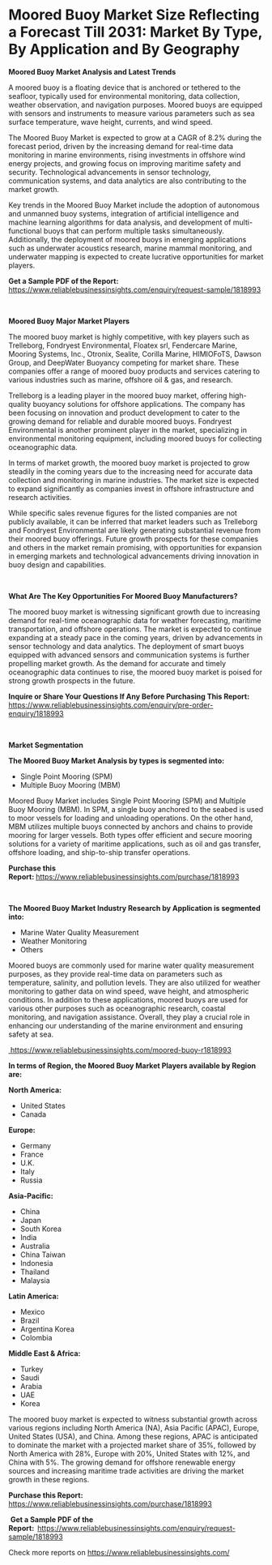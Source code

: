 <p><h1>Moored Buoy Market Size Reflecting a Forecast Till 2031: Market By Type, By Application and By Geography</h1></p><p><strong>Moored Buoy Market Analysis and Latest Trends</strong></p>
<p><p>A moored buoy is a floating device that is anchored or tethered to the seafloor, typically used for environmental monitoring, data collection, weather observation, and navigation purposes. Moored buoys are equipped with sensors and instruments to measure various parameters such as sea surface temperature, wave height, currents, and wind speed.</p><p>The Moored Buoy Market is expected to grow at a CAGR of 8.2% during the forecast period, driven by the increasing demand for real-time data monitoring in marine environments, rising investments in offshore wind energy projects, and growing focus on improving maritime safety and security. Technological advancements in sensor technology, communication systems, and data analytics are also contributing to the market growth.</p><p>Key trends in the Moored Buoy Market include the adoption of autonomous and unmanned buoy systems, integration of artificial intelligence and machine learning algorithms for data analysis, and development of multi-functional buoys that can perform multiple tasks simultaneously. Additionally, the deployment of moored buoys in emerging applications such as underwater acoustics research, marine mammal monitoring, and underwater mapping is expected to create lucrative opportunities for market players.</p></p>
<p><strong>Get a Sample PDF of the Report:&nbsp;</strong> <a href="https://www.reliablebusinessinsights.com/enquiry/request-sample/1818993">https://www.reliablebusinessinsights.com/enquiry/request-sample/1818993</a></p>
<p>&nbsp;</p>
<p><strong>Moored Buoy Major Market Players</strong></p>
<p><p>The moored buoy market is highly competitive, with key players such as Trelleborg, Fondryest Environmental, Floatex srl, Fendercare Marine, Mooring Systems, Inc., Otronix, Sealite, Corilla Marine, HIMIOFoTS, Dawson Group, and DeepWater Buoyancy competing for market share. These companies offer a range of moored buoy products and services catering to various industries such as marine, offshore oil & gas, and research.</p><p>Trelleborg is a leading player in the moored buoy market, offering high-quality buoyancy solutions for offshore applications. The company has been focusing on innovation and product development to cater to the growing demand for reliable and durable moored buoys. Fondryest Environmental is another prominent player in the market, specializing in environmental monitoring equipment, including moored buoys for collecting oceanographic data. </p><p>In terms of market growth, the moored buoy market is projected to grow steadily in the coming years due to the increasing need for accurate data collection and monitoring in marine industries. The market size is expected to expand significantly as companies invest in offshore infrastructure and research activities. </p><p>While specific sales revenue figures for the listed companies are not publicly available, it can be inferred that market leaders such as Trelleborg and Fondryest Environmental are likely generating substantial revenue from their moored buoy offerings. Future growth prospects for these companies and others in the market remain promising, with opportunities for expansion in emerging markets and technological advancements driving innovation in buoy design and capabilities.</p></p>
<p>&nbsp;</p>
<p><strong>What Are The Key Opportunities For Moored Buoy Manufacturers?</strong></p>
<p><p>The moored buoy market is witnessing significant growth due to increasing demand for real-time oceanographic data for weather forecasting, maritime transportation, and offshore operations. The market is expected to continue expanding at a steady pace in the coming years, driven by advancements in sensor technology and data analytics. The deployment of smart buoys equipped with advanced sensors and communication systems is further propelling market growth. As the demand for accurate and timely oceanographic data continues to rise, the moored buoy market is poised for strong growth prospects in the future.</p></p>
<p><strong>Inquire or Share Your Questions If Any Before Purchasing This Report:</strong> <a href="https://www.reliablebusinessinsights.com/enquiry/pre-order-enquiry/1818993">https://www.reliablebusinessinsights.com/enquiry/pre-order-enquiry/1818993</a></p>
<p>&nbsp;</p>
<p><strong>Market Segmentation</strong></p>
<p><strong>The Moored Buoy Market Analysis by types is segmented into:</strong></p>
<p><ul><li>Single Point Mooring (SPM)</li><li>Multiple Buoy Mooring (MBM)</li></ul></p>
<p><p>Moored Buoy Market includes Single Point Mooring (SPM) and Multiple Buoy Mooring (MBM). In SPM, a single buoy anchored to the seabed is used to moor vessels for loading and unloading operations. On the other hand, MBM utilizes multiple buoys connected by anchors and chains to provide mooring for larger vessels. Both types offer efficient and secure mooring solutions for a variety of maritime applications, such as oil and gas transfer, offshore loading, and ship-to-ship transfer operations.</p></p>
<p><strong>Purchase this Report:&nbsp;</strong><a href="https://www.reliablebusinessinsights.com/purchase/1818993">https://www.reliablebusinessinsights.com/purchase/1818993</a></p>
<p>&nbsp;</p>
<p><strong>The Moored Buoy Market Industry Research by Application is segmented into:</strong></p>
<p><ul><li>Marine Water Quality Measurement</li><li>Weather Monitoring</li><li>Others</li></ul></p>
<p><p>Moored buoys are commonly used for marine water quality measurement purposes, as they provide real-time data on parameters such as temperature, salinity, and pollution levels. They are also utilized for weather monitoring to gather data on wind speed, wave height, and atmospheric conditions. In addition to these applications, moored buoys are used for various other purposes such as oceanographic research, coastal monitoring, and navigation assistance. Overall, they play a crucial role in enhancing our understanding of the marine environment and ensuring safety at sea.</p></p>
<p><a href="https://www.reliablebusinessinsights.com/moored-buoy-r1818993">&nbsp;https://www.reliablebusinessinsights.com/moored-buoy-r1818993</a></p>
<p><strong>In terms of Region, the Moored Buoy Market Players available by Region are:</strong></p>
<p>
    <p> <strong> North America: </strong>
        <ul>
            <li>United States</li>
            <li>Canada</li>
        </ul>
        </p> 
    <p> <strong> Europe: </strong>
        <ul>
            <li>Germany</li>
            <li>France</li>
            <li>U.K.</li>
            <li>Italy</li>
            <li>Russia</li>
        </ul>
        </p> 
    <p> <strong> Asia-Pacific: </strong>
        <ul>
            <li>China</li>
            <li>Japan</li>
            <li>South Korea</li>
            <li>India</li>
            <li>Australia</li>
            <li>China Taiwan</li>
            <li>Indonesia</li>
            <li>Thailand</li>
            <li>Malaysia</li>
        </ul>
        </p> 
    <p> <strong> Latin America: </strong>
        <ul>
            <li>Mexico</li>
            <li>Brazil</li>
            <li>Argentina Korea</li>
            <li>Colombia</li>
        </ul>
        </p> 
    <p> <strong> Middle East & Africa: </strong>
        <ul>
            <li>Turkey</li>
            <li>Saudi</li>
            <li>Arabia</li>
            <li>UAE</li>
            <li>Korea</li>
        </ul>
    </p>
    </p>
<p><p>The moored buoy market is expected to witness substantial growth across various regions including North America (NA), Asia Pacific (APAC), Europe, United States (USA), and China. Among these regions, APAC is anticipated to dominate the market with a projected market share of 35%, followed by North America with 28%, Europe with 20%, United States with 12%, and China with 5%. The growing demand for offshore renewable energy sources and increasing maritime trade activities are driving the market growth in these regions.</p></p>
<p><strong>Purchase this Report: </strong><a href="https://www.reliablebusinessinsights.com/purchase/1818993">https://www.reliablebusinessinsights.com/purchase/1818993</a></p>
<p>&nbsp;<strong>Get a Sample PDF of the Report:&nbsp;&nbsp;</strong><a href="https://www.reliablebusinessinsights.com/enquiry/request-sample/1818993">https://www.reliablebusinessinsights.com/enquiry/request-sample/1818993</a></p>
<p><strong></strong></p>
<p>Check more reports on <a href="https://www.reliablebusinessinsights.com/">https://www.reliablebusinessinsights.com/</a></p>